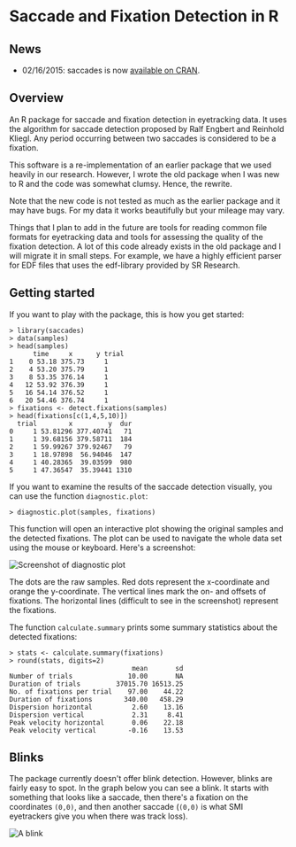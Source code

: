 # Saccade and Fixation Detection in R

## News

- 02/16/2015: saccades is now [available on CRAN](http://cran.uib.no/web/packages/saccades/index.html).

## Overview

An R package for saccade and fixation detection in eyetracking data.  It uses the algorithm for saccade detection proposed by Ralf Engbert and Reinhold Kliegl.  Any period occurring between two saccades is considered to be a fixation. 

This software is a re-implementation of an earlier package that we used heavily in our research.  However, I wrote the old package when I was new to R and the code was somewhat clumsy.  Hence, the rewrite.

Note that the new code is not tested as much as the earlier package and it may have bugs.  For my data it works beautifully but your mileage may vary.

Things that I plan to add in the future are tools for reading common file formats for eyetracking data and tools for assessing the quality of the fixation detection.  A lot of this code already exists in the old package and I will migrate it in small steps.  For example, we have a highly efficient parser for EDF files that uses the edf-library provided by SR Research.

## Getting started

If you want to play with the package, this is how you get started:

    > library(saccades)
    > data(samples)
    > head(samples)
		  time     x      y trial
	1    0 53.18 375.73     1
	2    4 53.20 375.79     1
	3    8 53.35 376.14     1
	4   12 53.92 376.39     1
	5   16 54.14 376.52     1
	6   20 54.46 376.74     1
    > fixations <- detect.fixations(samples)
    > head(fixations[c(1,4,5,10)])
	  trial        x         y  dur
	0     1 53.81296 377.40741   71
	1     1 39.68156 379.58711  184
	2     1 59.99267 379.92467   79
	3     1 18.97898  56.94046  147
	4     1 40.28365  39.03599  980
	5     1 47.36547  35.39441 1310

If you want to examine the results of the saccade detection visually, you can use the function `diagnostic.plot`:

    > diagnostic.plot(samples, fixations)

This function will open an interactive plot showing the original samples and the detected fixations.  The plot can be used to navigate the whole data set using the mouse or keyboard.  Here's a screenshot:

![Screenshot of diagnostic plot](https://raw.github.com/tmalsburg/saccades/master/Screenshots/diagnostic.plot.smooth.15.png)

The dots are the raw samples.  Red dots represent the x-coordinate and orange the y-coordinate.  The vertical lines mark the on- and offsets of fixations. The horizontal lines (difficult to see in the screenshot) represent the fixations.

The function `calculate.summary` prints some summary statistics about the detected fixations:

    > stats <- calculate.summary(fixations)
    > round(stats, digits=2)
                                   mean       sd
    Number of trials              10.00       NA
    Duration of trials         37015.70 16513.25
    No. of fixations per trial    97.00    44.22
    Duration of fixations        340.00   458.29
    Dispersion horizontal          2.60    13.16
    Dispersion vertical            2.31     8.41
    Peak velocity horizontal       0.06    22.18
    Peak velocity vertical        -0.16    13.53

## Blinks

The package currently doesn't offer blink detection.  However, blinks are fairly easy to spot.  In the graph below you can see a blink.  It starts with something that looks like a saccade, then there's a fixation on the coordinates `(0,0)`, and then another saccade (`(0,0)` is what SMI eyetrackers give you when there was track loss).

![A blink](https://raw.github.com/tmalsburg/saccades/master/Screenshots/diagnostic.plot.blink.png)
